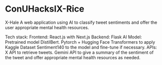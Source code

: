 # ConUHacksIX-Rice

X-Hale
A web application using AI to classify tweet sentiments and offer the user appropriate mental health resources.

Tech stack:
Frontend: React.js with Next.js
Backend: Flask
AI Model: Pretrained model DistilBert. Pytorch + Hugging Face Transformers to apply Kaggle Dataset Sentiment140 to the model and fine-tune if necessary.
APIs: X API to retrieve tweets. Gemini API to give a summary of the sentiment of the tweet and offer appropriate mental health resources as needed.
